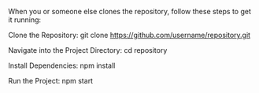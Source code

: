 When you or someone else clones the repository, follow these steps to get it running:

Clone the Repository:
git clone https://github.com/username/repository.git

Navigate into the Project Directory:
cd repository

Install Dependencies:
npm install

Run the Project:
npm start
